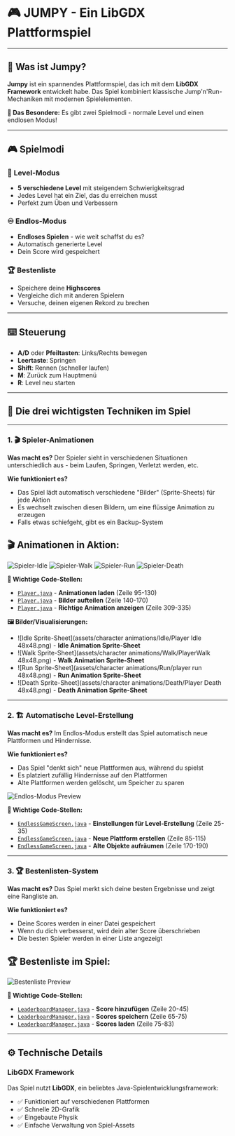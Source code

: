 # 🎮 JUMPY - Ein LibGDX Plattformspiel

---

## 📖 Was ist Jumpy?
**Jumpy** ist ein spannendes Plattformspiel, das ich mit dem **LibGDX Framework** entwickelt habe. 
Das Spiel kombiniert klassische Jump'n'Run-Mechaniken mit modernen Spielelementen.

**🎯 Das Besondere:** Es gibt zwei Spielmodi - normale Level und einen endlosen Modus!

---

## 🎮 Spielmodi

### 🎯 **Level-Modus**
- **5 verschiedene Level** mit steigendem Schwierigkeitsgrad
- Jedes Level hat ein Ziel, das du erreichen musst
- Perfekt zum Üben und Verbessern

### ♾️ **Endlos-Modus**  
- **Endloses Spielen** - wie weit schaffst du es?
- Automatisch generierte Level
- Dein Score wird gespeichert

### 🏆 **Bestenliste**
- Speichere deine **Highscores**
- Vergleiche dich mit anderen Spielern
- Versuche, deinen eigenen Rekord zu brechen

---

## ⌨️ Steuerung
- **A/D** oder **Pfeiltasten**: Links/Rechts bewegen
- **Leertaste**: Springen
- **Shift**: Rennen (schneller laufen)
- **M**: Zurück zum Hauptmenü
- **R**: Level neu starten

---

## 🔧 Die drei wichtigsten Techniken im Spiel

---

### 1. 🎬 **Spieler-Animationen**
**Was macht es?**
Der Spieler sieht in verschiedenen Situationen unterschiedlich aus - beim Laufen, Springen, Verletzt werden, etc.

**Wie funktioniert es?**
- Das Spiel lädt automatisch verschiedene "Bilder" (Sprite-Sheets) für jede Aktion
- Es wechselt zwischen diesen Bildern, um eine flüssige Animation zu erzeugen
- Falls etwas schiefgeht, gibt es ein Backup-System

**🎬 Animationen in Aktion:**
- 
![Spieler-Idle](assets/gifs/idlegif.gif)
![Spieler-Walk](assets/gifs/walkgif.gif)
![Spieler-Run](assets/gifs/rungif.gif)
![Spieler-Death](assets/gifs/deathgif.gif)

**📁 Wichtige Code-Stellen:**
- [`Player.java`](https://github.com/MemeLower/JumpyV5/blob/main/core/src/main/java/com/mygdx/game/Player.java#L95-L130) - **Animationen laden** (Zeile 95-130)
- [`Player.java`](https://github.com/MemeLower/JumpyV5/blob/main/core/src/main/java/com/mygdx/game/Player.java#L140-L170) - **Bilder aufteilen** (Zeile 140-170)
- [`Player.java`](https://github.com/MemeLower/JumpyV5/blob/main/core/src/main/java/com/mygdx/game/Player.java#L309-L335) - **Richtige Animation anzeigen** (Zeile 309-335)

**🖼️ Bilder/Visualisierungen:**
- ![Idle Sprite-Sheet](assets/character animations/Idle/Player Idle 48x48.png) - **Idle Animation Sprite-Sheet**
- ![Walk Sprite-Sheet](assets/character animations/Walk/PlayerWalk 48x48.png) - **Walk Animation Sprite-Sheet**  
- ![Run Sprite-Sheet](assets/character animations/Run/player run 48x48.png) - **Run Animation Sprite-Sheet**
- ![Death Sprite-Sheet](assets/character animations/Death/Player Death 48x48.png) - **Death Animation Sprite-Sheet**

---

### 2. 🏗️ **Automatische Level-Erstellung**
**Was macht es?**
Im Endlos-Modus erstellt das Spiel automatisch neue Plattformen und Hindernisse.

**Wie funktioniert es?**
- Das Spiel "denkt sich" neue Plattformen aus, während du spielst
- Es platziert zufällig Hindernisse auf den Plattformen
- Alte Plattformen werden gelöscht, um Speicher zu sparen

![Endlos-Modus Preview](assets/EndlessPreview.PNG)

**📁 Wichtige Code-Stellen:**
- [`EndlessGameScreen.java`](https://github.com/MemeLower/JumpyV5/blob/main/core/src/main/java/com/mygdx/game/EndlessGameScreen.java#L25-L35) - **Einstellungen für Level-Erstellung** (Zeile 25-35)
- [`EndlessGameScreen.java`](https://github.com/MemeLower/JumpyV5/blob/main/core/src/main/java/com/mygdx/game/EndlessGameScreen.java#L85-L115) - **Neue Plattform erstellen** (Zeile 85-115)
- [`EndlessGameScreen.java`](https://github.com/MemeLower/JumpyV5/blob/main/core/src/main/java/com/mygdx/game/EndlessGameScreen.java#L170-L190) - **Alte Objekte aufräumen** (Zeile 170-190)

---

### 3. 🏆 **Bestenlisten-System**
**Was macht es?**
Das Spiel merkt sich deine besten Ergebnisse und zeigt eine Rangliste an.

**Wie funktioniert es?**
- Deine Scores werden in einer Datei gespeichert
- Wenn du dich verbesserst, wird dein alter Score überschrieben
- Die besten Spieler werden in einer Liste angezeigt

**🏆 Bestenliste im Spiel:**
-
![Bestenliste Preview](assets/RanglistePreview.PNG)

**📁 Wichtige Code-Stellen:**
- [`LeaderboardManager.java`](https://github.com/MemeLower/JumpyV5/blob/main/core/src/main/java/com/mygdx/game/LeaderboardManager.java#L20-L45) - **Score hinzufügen** (Zeile 20-45)
- [`LeaderboardManager.java`](https://github.com/MemeLower/JumpyV5/blob/main/core/src/main/java/com/mygdx/game/LeaderboardManager.java#L65-L75) - **Scores speichern** (Zeile 65-75)
- [`LeaderboardManager.java`](https://github.com/MemeLower/JumpyV5/blob/main/core/src/main/java/com/mygdx/game/LeaderboardManager.java#L75-L83) - **Scores laden** (Zeile 75-83)

---

## ⚙️ Technische Details

### **LibGDX Framework**
Das Spiel nutzt **LibGDX**, ein beliebtes Java-Spielentwicklungsframework:
- ✅ Funktioniert auf verschiedenen Plattformen
- ✅ Schnelle 2D-Grafik
- ✅ Eingebaute Physik
- ✅ Einfache Verwaltung von Spiel-Assets
